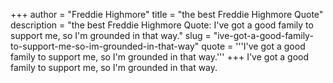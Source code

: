 +++
author = "Freddie Highmore"
title = "the best Freddie Highmore Quote"
description = "the best Freddie Highmore Quote: I've got a good family to support me, so I'm grounded in that way."
slug = "ive-got-a-good-family-to-support-me-so-im-grounded-in-that-way"
quote = '''I've got a good family to support me, so I'm grounded in that way.'''
+++
I've got a good family to support me, so I'm grounded in that way.
